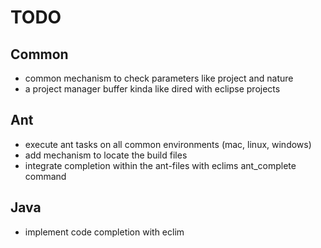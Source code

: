 # TODO #
## Common ##
* common mechanism to check parameters like project and nature
* a project manager buffer kinda like dired with eclipse projects
## Ant ##
* execute ant tasks on all common environments (mac, linux, windows)
* add mechanism to locate the build files
* integrate completion within the ant-files with eclims ant_complete command
## Java ##
* implement code completion with eclim
